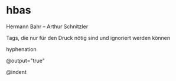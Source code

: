 # hbas
Hermann Bahr – Arthur Schnitzler

Tags, die nur für den Druck nötig sind und ignoriert werden können

hyphenation

@output="true"

@indent

